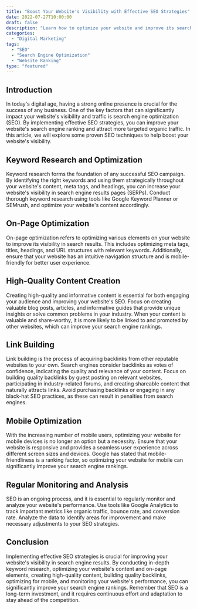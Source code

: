 ```yaml
--- 
title: "Boost Your Website's Visibility with Effective SEO Strategies"
date: 2022-07-27T10:00:00
draft: false
description: "Learn how to optimize your website and improve its search engine ranking with these proven SEO strategies."
categories: 
  - "Digital Marketing"
tags: 
  - "SEO"
  - "Search Engine Optimization"
  - "Website Ranking"
type: "featured"
--- 
```


## Introduction
In today's digital age, having a strong online presence is crucial for the success of any business. One of the key factors that can significantly impact your website's visibility and traffic is search engine optimization (SEO). By implementing effective SEO strategies, you can improve your website's search engine ranking and attract more targeted organic traffic. In this article, we will explore some proven SEO techniques to help boost your website's visibility.

## Keyword Research and Optimization
Keyword research forms the foundation of any successful SEO campaign. By identifying the right keywords and using them strategically throughout your website's content, meta tags, and headings, you can increase your website's visibility in search engine results pages (SERPs). Conduct thorough keyword research using tools like Google Keyword Planner or SEMrush, and optimize your website's content accordingly.

## On-Page Optimization
On-page optimization refers to optimizing various elements on your website to improve its visibility in search results. This includes optimizing meta tags, titles, headings, and URL structures with relevant keywords. Additionally, ensure that your website has an intuitive navigation structure and is mobile-friendly for better user experience.

## High-Quality Content Creation
Creating high-quality and informative content is essential for both engaging your audience and improving your website's SEO. Focus on creating valuable blog posts, articles, and informative guides that provide unique insights or solve common problems in your industry. When your content is valuable and share-worthy, it is more likely to be linked to and promoted by other websites, which can improve your search engine rankings.

## Link Building
Link building is the process of acquiring backlinks from other reputable websites to your own. Search engines consider backlinks as votes of confidence, indicating the quality and relevance of your content. Focus on building quality backlinks by guest posting on relevant websites, participating in industry-related forums, and creating shareable content that naturally attracts links. Avoid purchasing backlinks or engaging in any black-hat SEO practices, as these can result in penalties from search engines.

## Mobile Optimization
With the increasing number of mobile users, optimizing your website for mobile devices is no longer an option but a necessity. Ensure that your website is responsive and provides a seamless user experience across different screen sizes and devices. Google has stated that mobile-friendliness is a ranking factor, so optimizing your website for mobile can significantly improve your search engine rankings.

## Regular Monitoring and Analysis
SEO is an ongoing process, and it is essential to regularly monitor and analyze your website's performance. Use tools like Google Analytics to track important metrics like organic traffic, bounce rate, and conversion rate. Analyze the data to identify areas for improvement and make necessary adjustments to your SEO strategies.

## Conclusion
Implementing effective SEO strategies is crucial for improving your website's visibility in search engine results. By conducting in-depth keyword research, optimizing your website's content and on-page elements, creating high-quality content, building quality backlinks, optimizing for mobile, and monitoring your website's performance, you can significantly improve your search engine rankings. Remember that SEO is a long-term investment, and it requires continuous effort and adaptation to stay ahead of the competition.
